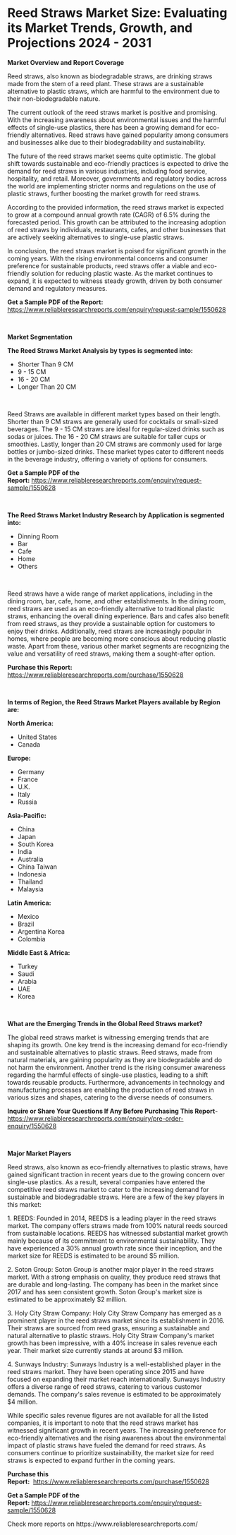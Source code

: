 <p><h1>Reed Straws Market Size: Evaluating its Market Trends, Growth, and Projections 2024 - 2031</h1></p><p><strong>Market Overview and Report Coverage</strong></p>
<p><p>Reed straws, also known as biodegradable straws, are drinking straws made from the stem of a reed plant. These straws are a sustainable alternative to plastic straws, which are harmful to the environment due to their non-biodegradable nature.</p><p>The current outlook of the reed straws market is positive and promising. With the increasing awareness about environmental issues and the harmful effects of single-use plastics, there has been a growing demand for eco-friendly alternatives. Reed straws have gained popularity among consumers and businesses alike due to their biodegradability and sustainability.</p><p>The future of the reed straws market seems quite optimistic. The global shift towards sustainable and eco-friendly practices is expected to drive the demand for reed straws in various industries, including food service, hospitality, and retail. Moreover, governments and regulatory bodies across the world are implementing stricter norms and regulations on the use of plastic straws, further boosting the market growth for reed straws.</p><p>According to the provided information, the reed straws market is expected to grow at a compound annual growth rate (CAGR) of 6.5% during the forecasted period. This growth can be attributed to the increasing adoption of reed straws by individuals, restaurants, cafes, and other businesses that are actively seeking alternatives to single-use plastic straws.</p><p>In conclusion, the reed straws market is poised for significant growth in the coming years. With the rising environmental concerns and consumer preference for sustainable products, reed straws offer a viable and eco-friendly solution for reducing plastic waste. As the market continues to expand, it is expected to witness steady growth, driven by both consumer demand and regulatory measures.</p></p>
<p><strong>Get a Sample PDF of the Report:</strong> <a href="https://www.reliableresearchreports.com/enquiry/request-sample/1550628">https://www.reliableresearchreports.com/enquiry/request-sample/1550628</a></p>
<p>&nbsp;</p>
<p><strong>Market Segmentation</strong></p>
<p><strong>The Reed Straws Market Analysis by types is segmented into:</strong></p>
<p><ul><li>Shorter Than 9 CM</li><li>9 - 15 CM</li><li>16 - 20 CM</li><li>Longer Than 20 CM</li></ul></p>
<p>&nbsp;</p>
<p><p>Reed Straws are available in different market types based on their length. Shorter than 9 CM straws are generally used for cocktails or small-sized beverages. The 9 - 15 CM straws are ideal for regular-sized drinks such as sodas or juices. The 16 - 20 CM straws are suitable for taller cups or smoothies. Lastly, longer than 20 CM straws are commonly used for large bottles or jumbo-sized drinks. These market types cater to different needs in the beverage industry, offering a variety of options for consumers.</p></p>
<p><strong>Get a Sample PDF of the Report:</strong>&nbsp;<a href="https://www.reliableresearchreports.com/enquiry/request-sample/1550628">https://www.reliableresearchreports.com/enquiry/request-sample/1550628</a></p>
<p>&nbsp;</p>
<p><strong>The Reed Straws Market Industry Research by Application is segmented into:</strong></p>
<p><ul><li>Dinning Room</li><li>Bar</li><li>Cafe</li><li>Home</li><li>Others</li></ul></p>
<p>&nbsp;</p>
<p><p>Reed straws have a wide range of market applications, including in the dining room, bar, cafe, home, and other establishments. In the dining room, reed straws are used as an eco-friendly alternative to traditional plastic straws, enhancing the overall dining experience. Bars and cafes also benefit from reed straws, as they provide a sustainable option for customers to enjoy their drinks. Additionally, reed straws are increasingly popular in homes, where people are becoming more conscious about reducing plastic waste. Apart from these, various other market segments are recognizing the value and versatility of reed straws, making them a sought-after option.</p></p>
<p><strong>Purchase this Report:</strong>&nbsp; <a href="https://www.reliableresearchreports.com/purchase/1550628">https://www.reliableresearchreports.com/purchase/1550628</a></p>
<p>&nbsp;</p>
<p><strong>In terms of Region, the Reed Straws Market Players available by Region are:</strong></p>
<p>
    <p> <strong> North America: </strong>
        <ul>
            <li>United States</li>
            <li>Canada</li>
        </ul>
        </p> 
    <p> <strong> Europe: </strong>
        <ul>
            <li>Germany</li>
            <li>France</li>
            <li>U.K.</li>
            <li>Italy</li>
            <li>Russia</li>
        </ul>
        </p> 
    <p> <strong> Asia-Pacific: </strong>
        <ul>
            <li>China</li>
            <li>Japan</li>
            <li>South Korea</li>
            <li>India</li>
            <li>Australia</li>
            <li>China Taiwan</li>
            <li>Indonesia</li>
            <li>Thailand</li>
            <li>Malaysia</li>
        </ul>
        </p> 
    <p> <strong> Latin America: </strong>
        <ul>
            <li>Mexico</li>
            <li>Brazil</li>
            <li>Argentina Korea</li>
            <li>Colombia</li>
        </ul>
        </p> 
    <p> <strong> Middle East & Africa: </strong>
        <ul>
            <li>Turkey</li>
            <li>Saudi</li>
            <li>Arabia</li>
            <li>UAE</li>
            <li>Korea</li>
        </ul>
    </p>
    </p>
<p>&nbsp;</p>
<p><strong>What are the Emerging Trends in the Global Reed Straws market?</strong></p>
<p><p>The global reed straws market is witnessing emerging trends that are shaping its growth. One key trend is the increasing demand for eco-friendly and sustainable alternatives to plastic straws. Reed straws, made from natural materials, are gaining popularity as they are biodegradable and do not harm the environment. Another trend is the rising consumer awareness regarding the harmful effects of single-use plastics, leading to a shift towards reusable products. Furthermore, advancements in technology and manufacturing processes are enabling the production of reed straws in various sizes and shapes, catering to the diverse needs of consumers.</p></p>
<p><strong>Inquire or Share Your Questions If Any Before Purchasing This Report</strong>- <a href="https://www.reliableresearchreports.com/enquiry/pre-order-enquiry/1550628">https://www.reliableresearchreports.com/enquiry/pre-order-enquiry/1550628</a></p>
<p>&nbsp;</p>
<p><strong>Major Market Players</strong></p>
<p><p>Reed straws, also known as eco-friendly alternatives to plastic straws, have gained significant traction in recent years due to the growing concern over single-use plastics. As a result, several companies have entered the competitive reed straws market to cater to the increasing demand for sustainable and biodegradable straws. Here are a few of the key players in this market:</p><p>1. REEDS: Founded in 2014, REEDS is a leading player in the reed straws market. The company offers straws made from 100% natural reeds sourced from sustainable locations. REEDS has witnessed substantial market growth mainly because of its commitment to environmental sustainability. They have experienced a 30% annual growth rate since their inception, and the market size for REEDS is estimated to be around $5 million.</p><p>2. Soton Group: Soton Group is another major player in the reed straws market. With a strong emphasis on quality, they produce reed straws that are durable and long-lasting. The company has been in the market since 2017 and has seen consistent growth. Soton Group's market size is estimated to be approximately $2 million.</p><p>3. Holy City Straw Company: Holy City Straw Company has emerged as a prominent player in the reed straws market since its establishment in 2016. Their straws are sourced from reed grass, ensuring a sustainable and natural alternative to plastic straws. Holy City Straw Company's market growth has been impressive, with a 40% increase in sales revenue each year. Their market size currently stands at around $3 million.</p><p>4. Sunways Industry: Sunways Industry is a well-established player in the reed straws market. They have been operating since 2015 and have focused on expanding their market reach internationally. Sunways Industry offers a diverse range of reed straws, catering to various customer demands. The company's sales revenue is estimated to be approximately $4 million.</p><p>While specific sales revenue figures are not available for all the listed companies, it is important to note that the reed straws market has witnessed significant growth in recent years. The increasing preference for eco-friendly alternatives and the rising awareness about the environmental impact of plastic straws have fueled the demand for reed straws. As consumers continue to prioritize sustainability, the market size for reed straws is expected to expand further in the coming years.</p></p>
<p><strong>Purchase this Report:</strong>&nbsp;&nbsp;<a href="https://www.reliableresearchreports.com/purchase/1550628">https://www.reliableresearchreports.com/purchase/1550628</a></p>
<p></p>
<p><strong>Get a Sample PDF of the Report:</strong>&nbsp;<a href="https://www.reliableresearchreports.com/enquiry/request-sample/1550628">https://www.reliableresearchreports.com/enquiry/request-sample/1550628</a></p>
<p>Check more reports on https://www.reliableresearchreports.com/</p>
